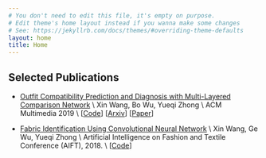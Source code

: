 ```yaml
---
# You don't need to edit this file, it's empty on purpose.
# Edit theme's home layout instead if you wanna make some changes
# See: https://jekyllrb.com/docs/themes/#overriding-theme-defaults
layout: home
title: Home
---
```


## Selected Publications
* [Outfit Compatibility Prediction and Diagnosis with Multi-Layered Comparison Network](https://arxiv.org/abs/1907.11496) \\
  Xin Wang, Bo Wu, Yueqi Zhong \\
  ACM Multimedia 2019 \\
  [[Code](https://github.com/WangXin93/fashion_compatibility_mcn)]
  [[Arxiv](https://arxiv.org/abs/1907.11496)]
  [[Paper](https://dl.acm.org/citation.cfm?id=3350909)]

* [Fabric Identification Using Convolutional Neural Network](https://link.springer.com/chapter/10.1007%2F978-3-319-99695-0_12) \\
  Xin Wang, Ge Wu, Yueqi Zhong \\
  Artificial Intelligence on Fashion and Textile Conference (AIFT), 2018. \\
  [[Code](https://github.com/WangXin93/FabricID)]

